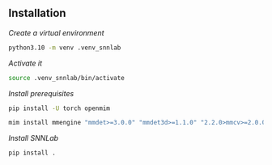 ## Installation

_Create a virtual environment_

```bash
python3.10 -m venv .venv_snnlab
```

_Activate it_

```bash
source .venv_snnlab/bin/activate
```

_Install prerequisites_

```bash
pip install -U torch openmim
```

```bash
mim install mmengine "mmdet>=3.0.0" "mmdet3d>=1.1.0" "2.2.0>mmcv>=2.0.0rc4"
```

_Install SNNLab_

```bash
pip install .
```
